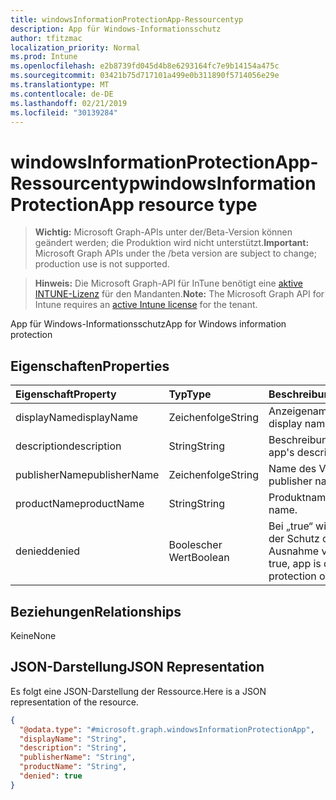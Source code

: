 ```yaml
---
title: windowsInformationProtectionApp-Ressourcentyp
description: App für Windows-Informationsschutz
author: tfitzmac
localization_priority: Normal
ms.prod: Intune
ms.openlocfilehash: e2b8739fd045d4b8e6293164fc7e9b14154a475c
ms.sourcegitcommit: 03421b75d717101a499e0b311890f5714056e29e
ms.translationtype: MT
ms.contentlocale: de-DE
ms.lasthandoff: 02/21/2019
ms.locfileid: "30139284"
---
```

# <a name="windowsinformationprotectionapp-resource-type"></a><span data-ttu-id="81d4b-103">windowsInformationProtectionApp-Ressourcentyp</span><span class="sxs-lookup"><span data-stu-id="81d4b-103">windowsInformationProtectionApp resource type</span></span>

> <span data-ttu-id="81d4b-104">**Wichtig:** Microsoft Graph-APIs unter der/Beta-Version können geändert werden; die Produktion wird nicht unterstützt.</span><span class="sxs-lookup"><span data-stu-id="81d4b-104">**Important:** Microsoft Graph APIs under the /beta version are subject to change; production use is not supported.</span></span>

> <span data-ttu-id="81d4b-105">**Hinweis:** Die Microsoft Graph-API für InTune benötigt eine [aktive INTUNE-Lizenz](https://go.microsoft.com/fwlink/?linkid=839381) für den Mandanten.</span><span class="sxs-lookup"><span data-stu-id="81d4b-105">**Note:** The Microsoft Graph API for Intune requires an [active Intune license](https://go.microsoft.com/fwlink/?linkid=839381) for the tenant.</span></span>

<span data-ttu-id="81d4b-106">App für Windows-Informationsschutz</span><span class="sxs-lookup"><span data-stu-id="81d4b-106">App for Windows information protection</span></span>

## <a name="properties"></a><span data-ttu-id="81d4b-107">Eigenschaften</span><span class="sxs-lookup"><span data-stu-id="81d4b-107">Properties</span></span>
|<span data-ttu-id="81d4b-108">Eigenschaft</span><span class="sxs-lookup"><span data-stu-id="81d4b-108">Property</span></span>|<span data-ttu-id="81d4b-109">Typ</span><span class="sxs-lookup"><span data-stu-id="81d4b-109">Type</span></span>|<span data-ttu-id="81d4b-110">Beschreibung</span><span class="sxs-lookup"><span data-stu-id="81d4b-110">Description</span></span>|
|:---|:---|:---|
|<span data-ttu-id="81d4b-111">displayName</span><span class="sxs-lookup"><span data-stu-id="81d4b-111">displayName</span></span>|<span data-ttu-id="81d4b-112">Zeichenfolge</span><span class="sxs-lookup"><span data-stu-id="81d4b-112">String</span></span>|<span data-ttu-id="81d4b-113">Anzeigename der App</span><span class="sxs-lookup"><span data-stu-id="81d4b-113">App display name.</span></span>|
|<span data-ttu-id="81d4b-114">description</span><span class="sxs-lookup"><span data-stu-id="81d4b-114">description</span></span>|<span data-ttu-id="81d4b-115">String</span><span class="sxs-lookup"><span data-stu-id="81d4b-115">String</span></span>|<span data-ttu-id="81d4b-116">Beschreibung der App</span><span class="sxs-lookup"><span data-stu-id="81d4b-116">The app's description.</span></span>|
|<span data-ttu-id="81d4b-117">publisherName</span><span class="sxs-lookup"><span data-stu-id="81d4b-117">publisherName</span></span>|<span data-ttu-id="81d4b-118">Zeichenfolge</span><span class="sxs-lookup"><span data-stu-id="81d4b-118">String</span></span>|<span data-ttu-id="81d4b-119">Name des Verlegers</span><span class="sxs-lookup"><span data-stu-id="81d4b-119">The publisher name</span></span>|
|<span data-ttu-id="81d4b-120">productName</span><span class="sxs-lookup"><span data-stu-id="81d4b-120">productName</span></span>|<span data-ttu-id="81d4b-121">String</span><span class="sxs-lookup"><span data-stu-id="81d4b-121">String</span></span>|<span data-ttu-id="81d4b-122">Produktname</span><span class="sxs-lookup"><span data-stu-id="81d4b-122">The product name.</span></span>|
|<span data-ttu-id="81d4b-123">denied</span><span class="sxs-lookup"><span data-stu-id="81d4b-123">denied</span></span>|<span data-ttu-id="81d4b-124">Boolescher Wert</span><span class="sxs-lookup"><span data-stu-id="81d4b-124">Boolean</span></span>|<span data-ttu-id="81d4b-125">Bei „true“ wird der App der Schutz oder eine Ausnahme verweigert.</span><span class="sxs-lookup"><span data-stu-id="81d4b-125">If true, app is denied protection or exemption.</span></span>|

## <a name="relationships"></a><span data-ttu-id="81d4b-126">Beziehungen</span><span class="sxs-lookup"><span data-stu-id="81d4b-126">Relationships</span></span>
<span data-ttu-id="81d4b-127">Keine</span><span class="sxs-lookup"><span data-stu-id="81d4b-127">None</span></span>

## <a name="json-representation"></a><span data-ttu-id="81d4b-128">JSON-Darstellung</span><span class="sxs-lookup"><span data-stu-id="81d4b-128">JSON Representation</span></span>
<span data-ttu-id="81d4b-129">Es folgt eine JSON-Darstellung der Ressource.</span><span class="sxs-lookup"><span data-stu-id="81d4b-129">Here is a JSON representation of the resource.</span></span>
<!-- {
  "blockType": "resource",
  "@odata.type": "microsoft.graph.windowsInformationProtectionApp"
}
-->
``` json
{
  "@odata.type": "#microsoft.graph.windowsInformationProtectionApp",
  "displayName": "String",
  "description": "String",
  "publisherName": "String",
  "productName": "String",
  "denied": true
}
```




